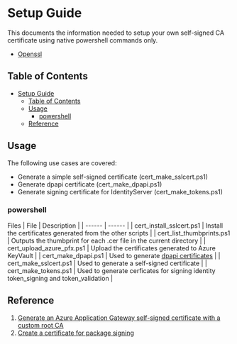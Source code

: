 # Setup Guide

This documents the information needed to setup your own self-signed CA certificate using native powershell commands only.

- [Openssl](./../../openssl/README.md)

## Table of Contents

- [Setup Guide](#setup-guide)
  - [Table of Contents](#table-of-contents)
  - [Usage](#usage)
    - [powershell](#powershell)
  - [Reference](#reference)

## Usage

The following use cases are covered:

- Generate a simple self-signed certificate (cert_make_sslcert.ps1)
- Generate dpapi certificate (cert_make_dpapi.ps1)
- Generate signing certificate for IdentityServer (cert_make_tokens.ps1)

### powershell

Files
| File | Description |
| ------ | ------ |
| cert_install_sslcert.ps1 | Install the certificates generated from the other scripts |
| cert_list_thumbprints.ps1 | Outputs the thumbprint for each .cer file in the current directory |
| cert_upload_azure_pfx.ps1 | Upload the certificates generated to Azure KeyVault |
| cert_make_dpapi.ps1 | Used to generate [dpapi certificates](https://en.wikipedia.org/wiki/Data_Protection_API) |
| cert_make_sslcert.ps1 | Used to generate a self-signed certificate |
| cert_make_tokens.ps1 | Used to generate cerficates for signing identity token_signing and token_validation |

## Reference

1. [Generate an Azure Application Gateway self-signed certificate with a custom root CA](https://docs.microsoft.com/en-us/azure/application-gateway/self-signed-certificates)
2. [Create a certificate for package signing](https://docs.microsoft.com/en-us/windows/msix/package/create-certificate-package-signing)
